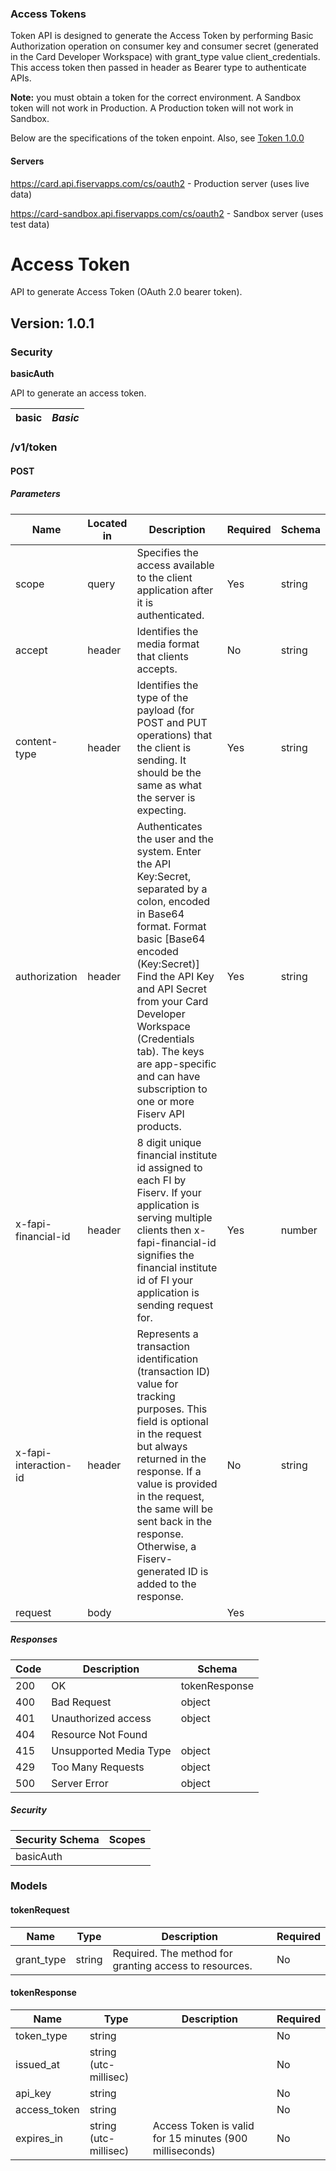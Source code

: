 ### Access Tokens



Token API is designed to generate the Access Token by performing Basic Authorization operation on consumer key and consumer secret (generated in the Card Developer Workspace) with grant_type value client_credentials. This access token then passed in header as Bearer type to authenticate APIs.

**Note:** you must obtain a token for the correct environment.  A Sandbox token will not work in Production. A Production token will not work in Sandbox.

Below are the specifications of the token enpoint. Also, see [Token 1.0.0](../api/?type=post&path=/token&version=api)

#### Servers

https://card.api.fiservapps.com/cs/oauth2 - Production server (uses live data)

https://card-sandbox.api.fiservapps.com/cs/oauth2 - Sandbox server (uses test data)



# Access Token
API to generate Access Token (OAuth 2.0 bearer token).

## Version: 1.0.1

### Security
**basicAuth**  

API to generate an access token.

|basic|*Basic*|
|---|---|

### /v1/token

#### POST

##### Parameters

| Name | Located in | Description | Required | Schema |
| ---- | ---------- | ----------- | -------- | ---- |
| scope | query | Specifies the access available to the client application after it is authenticated. | Yes | string |
| accept | header | Identifies the media format that clients accepts. | No | string |
| content-type | header | Identifies the type of the payload (for POST and PUT operations) that the client is sending. It should be the same as what the server is expecting. | Yes | string |
| authorization | header | Authenticates the user and the system. Enter the API Key:Secret, separated by a colon, encoded in Base64 format.  Format basic [Base64 encoded (Key:Secret)] Find the API Key and API Secret from your Card Developer Workspace (Credentials tab). The keys are app-specific and can have subscription to one or more Fiserv API products. | Yes | string |
| x-fapi-financial-id | header | 8 digit unique financial institute id assigned to each FI by Fiserv. If your application is serving multiple clients then x-fapi-financial-id signifies the financial institute id of FI your application is sending request for. | Yes | number |
| x-fapi-interaction-id | header | Represents a transaction identification (transaction ID) value for tracking purposes. This field is optional in the request but always returned in the response. If a value is provided in the request, the same will be sent back in the response. Otherwise, a Fiserv-generated ID is added to the response. | No | string |
| request | body |  | Yes |  |

##### Responses

| Code | Description | Schema |
| ---- | ----------- | ------ |
| 200 | OK | tokenResponse |
| 400 | Bad Request | object |
| 401 | Unauthorized access | object |
| 404 | Resource Not Found |  |
| 415 | Unsupported Media Type | object |
| 429 | Too Many Requests | object |
| 500 | Server Error | object |

##### Security

| Security Schema | Scopes |
| --- | --- |
| basicAuth | |

### Models


#### tokenRequest

| Name | Type | Description | Required |
| ---- | ---- | ----------- | -------- |
| grant_type | string | Required. The method for granting access to resources. | No |

#### tokenResponse

| Name | Type | Description | Required |
| ---- | ---- | ----------- | -------- |
| token_type | string |  | No |
| issued_at | string (utc-millisec) |  | No |
| api_key | string |  | No |
| access_token | string |  | No |
| expires_in | string (utc-millisec) | Access Token is valid for 15 minutes (900 milliseconds) | No |

